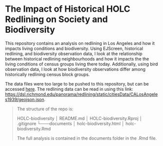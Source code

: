 # The Impact of Historical HOLC Redlining on Society and Biodiversity

This repository contains an analysis on redlining in Los Angeles and how it impacts living conditions and biodiversity. Using EJScreen, historical redlining, and biodiversity observation data, I look at the relationship between historical redlining neighbourhoods and how it impacts the the living conditions of census groups living there today. Additionally, using bird observation data, I look at how biodiversity observations differ among historically redlining census block groups.

The data files were too large to be pushed to this repository, but can be accessed [here](https://drive.google.com/file/d/1lcazRbNSmP8Vj9sH1AIJcO4D1d_ulJij/view?usp=share_link).
The redlining data can be read in using this link: https://dsl.richmond.edu/panorama/redlining/static/citiesData/CALosAngeles1939/geojson.json.

> The structure of the repo is:
> 
> HOLC-biodiversity
> │   README.md
> │   HOLC-biodiversity.Rproj
> │  .gitignore
> └───documents
>     │   holc-biodiversity.html
>     │   holc-biodiversity.Rmd
>
> The full analysis is contained in the documents folder in the .Rmd file.
